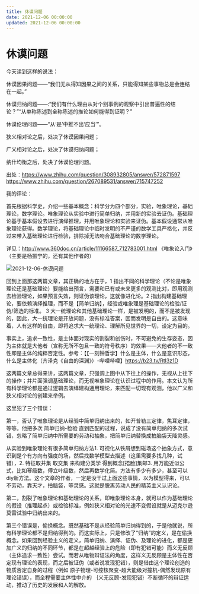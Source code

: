 ```yaml
---
title: 休谟问题
date: 2021-12-06 00:00:00
updated: 2021-12-06 00:00:00
---
```


# 休谟问题

今天读到这样的说法：

休谟因果问题——“我们无从得知因果之间的关系，只能得知某些事物总是会连结在一起。”

休谟归纳问题——:“我们有什么理由从对个别事例的观察中引出普遍性的结论？”“从单称陈述到全称陈述的推论如何能得到证明？”

休谟伦理问题——“从‘是’中推不出‘应当’”。

狭义相对论之后，处决了休谟因果问题；

广义相对论之后，处决了休谟归纳问题；

纳什均衡之后，处决了休谟伦理问题。

出处：https://www.zhihu.com/question/308932805/answer/572871597
https://www.zhihu.com/question/267089531/answer/715747252

我的评论：

首先根据科学史，介绍一些基本概念：科学分为四个部分，实验，唯象理论，基础理论，数学理论。唯象理论从实验中进行简单归纳，并用新的实验去证伪。基础理论基于基本假设去进行演绎推理，并用唯象理论和实验来证伪。基本假设通常从唯象理论获得。数学理论，将基础理论中临时发明的不严谨的数学工具严格化，并反过来带入基础理论进行检验，排除掉无法吻合基础理论的数学理论。

详见：http://www.360doc.cn/article/11166587_712783001.html 《唯象论入门》（主要是杨振宁的，还有其他作者的）

![2021-12-06-休谟问题](assets/2021-12-06-休谟问题.jpeg)

回到上面那这两篇文章，其正确的地方在于，1  指出不同的科学理论（不论是唯象理论还是基础理论）要能给出预言，需要和已有或未来更多的观测比对，即用观测去检验理论，如果预言失效，则证伪该理论，这就像进化论。2 指出构建基础理论，要依赖演绎推理，而不是【简单归纳】，经验或唯象理是基础理论的检验/证伪/筛选的标准。 3 大一统理论和其他基础理论一样，是被发明的，而不是被发现的，因此，大一统理论是开放问题，没有标准答案，因而发明是自由的。这意味着，人有这样的自由，即将追求大一统理论、理解所见世界的一切，设定为目的。

事实上，追求一致性，是主体面对现实的割裂和创伤时，不可避免的生存姿态，因为主体就是大他者（宣称无所不包且一致的符号秩序）的效果——大他者的不一致性即是主体的纯粹否定性。参考：【【一刻钟哲学】什么是主体，什么是意识形态，什么是主体化（齐泽克《自由的深渊》）-哔哩哔哩】https://b23.tv/Rtl3z1D

这两篇文章总得来讲，这两篇文章，只强调上图中从下往上的操作，无视从上往下的操作；并片面强调基础理论，而无视唯象理论在认识过程中的作用。本文认为所有科学理论都是通过逻辑去演绎建构通用理论，来匹配一切现有观测，他以广义和狭义相对论的创建来举例。

这里犯了三个错误：

第一，否认了唯象理论是从经验中简单归纳出来的，如开普勒三定律，焦耳定律，等等。他把多次 简单归纳-检验 直到匹配的过程，说成了没有简单归纳的多次试错，忽略了简单归纳中所需要的劳动和抽象，把简单归纳替换成拍脑袋天降灵感。

从实验到唯象理论有很多简单归纳方法1. 可视化从铁屑想到磁场这个抽象方式，意识到是个有方向有强度的场，然后找数学模型去描述（这里需要多找几种，试错），2. 特征取并集 取交集 来构建分类学 得到概念[捂脸]集邮3. 用万能近似公式，比如幂级数，傅立叶级数，然后再数学化简。方法有多少有多少，甚至可以diy新方法。这个文章的作者，一定是没干过上面这些事情，以为模型得来，可以不劳动，靠天才，拍脑袋，等灵感。这就是脱离劳动人民的精英主义认识论。

第二，割裂了唯象理论和基础理论的关系，即唯象理论本身，就可以作为基础理论的假设（推理起点）或检验标准，例如狭义相对论的光速不变假设就是从迈克尔逊莫雷试验中归纳出来的。

第三个错误是，偷换概念。既然基础不是从经验简单归纳得到的，于是他就说，所有科学理论都不是归纳得到的。而这实际上，只是修改了“归纳”的定义，是在偷换概念。如果回到经验主义的定义，简单归纳、演绎、证伪、及理论的进化，都是更加广义的归纳的不同环节，都是在超越经验上的危险（即有犯错可能）而义无反顾（主体追求一致性）尝试。而若从唯物辩证法的角度，这样义无反顾是主体性在否定现有理论的表现，而之后被证伪（或者说发现犯错），则是借由这个理论创造的物质否定自身的过程（例如 原子物理-可控核聚变-超大能级对撞机-偶然发现原有理论错误），而全程需要主体性中介的 ｛义无反顾-发现犯错｝不断循环的辩证运动，推动了历史的发展和人的解放。


